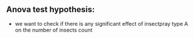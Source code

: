 <!--question 9 -->
## Anova test hypothesis:
- we want to check if there is any significant effect of insectpray type A on the number of insects count
 